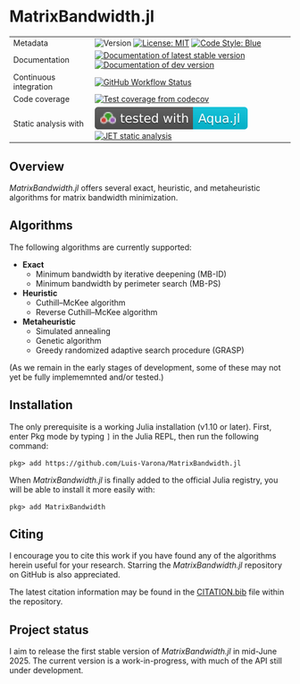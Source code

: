 # MatrixBandwidth.jl

<table>
  <tr>
    <td>Metadata</td>
    <td>
      <img src="https://img.shields.io/badge/version-v0.1.0--dev-pink.svg" alt="Version">
      <a href="https://opensource.org/licenses/MIT"><img src="https://img.shields.io/badge/License-MIT-A31F34.svg" alt="License: MIT"></a>
      <a href="https://github.com/JuliaDiff/BlueStyle"><img src="https://img.shields.io/badge/code%20style-blue-4495d1.svg" alt="Code Style: Blue"></a>
    </td>
  </tr>
  <tr>
    <td>Documentation</td>
    <td>
      <a href="https://luis-varona.github.io/MatrixBandwidth.jl/stable/"><img src="https://img.shields.io/badge/docs-stable-darkgreen.svg" alt="Documentation of latest stable version"></a>
      <a href="https://luis-varona.github.io/MatrixBandwidth.jl/dev/"><img src="https://img.shields.io/badge/docs-dev-rebeccapurple.svg" alt="Documentation of dev version"></a>
    </td>
  </tr>
  <tr>
    <td>Continuous integration</td>
    <td>
      <a href="https://github.com/Luis-Varona/MatrixBandwidth.jl/actions?query=workflow%3ACI+branch%3Amain"><img src="https://github.com/Luis-Varona/MatrixBandwidth.jl/actions/workflows/CI.yml/badge.svg" alt="GitHub Workflow Status"></a>
    </td>
  </tr>
  <tr>
    <td>Code coverage</td>
    <td>
      <a href="https://codecov.io/gh/Luis-Varona/MatrixBandwidth.jl"><img src="https://img.shields.io/codecov/c/gh/Luis-Varona/MatrixBandwidth.jl.svg?label=codecov" alt="Test coverage from codecov"></a>
    </td>
    </tr>
    <tr>
      <td>Static analysis with</td>
      <td>
        <a href="https://github.com/JuliaTesting/Aqua.jl"><img src="https://raw.githubusercontent.com/JuliaTesting/Aqua.jl/master/badge.svg" alt="Aqua QA"></a>
        <a href="https://github.com/aviatesk/JET.jl"><img src="https://img.shields.io/badge/%E2%9C%88%20tested%20with-JET.jl%EF%B8%8F-9cf.svg" alt="JET static analysis"></a>
      </td>
    </tr>
</table>

## Overview

*MatrixBandwidth.jl* offers several exact, heuristic, and metaheuristic algorithms for matrix bandwidth minimization.

## Algorithms

The following algorithms are currently supported:

- **Exact**
  - Minimum bandwidth by iterative deepening (MB-ID)
  - Minimum bandwidth by perimeter search (MB-PS)
- **Heuristic**
  - Cuthill&ndash;McKee algorithm
  - Reverse Cuthill&ndash;McKee algorithm
- **Metaheuristic**
  - Simulated annealing
  - Genetic algorithm
  - Greedy randomized adaptive search procedure (GRASP)

(As we remain in the early stages of development, some of these may not yet be fully
implememnted and/or tested.)

## Installation

The only prerequisite is a working Julia installation (v1.10 or later). First, enter Pkg mode by typing `]` in the Julia REPL, then run the following command:

```julia-repl
pkg> add https://github.com/Luis-Varona/MatrixBandwidth.jl
```

When *MatrixBandwidth.jl* is finally added to the official Julia registry, you will be able to install it more easily with:

```julia-repl
pkg> add MatrixBandwidth
```

## Citing

I encourage you to cite this work if you have found any of the algorithms herein useful for your research. Starring the *MatrixBandwidth.jl* repository on GitHub is also appreciated.

The latest citation information may be found in the [CITATION.bib](https://raw.githubusercontent.com/Luis-Varona/MatrixBandwidth.jl/main/CITATION.bib) file within the repository.

## Project status

I aim to release the first stable version of *MatrixBandwidth.jl* in mid-June 2025. The current version is a work-in-progress, with much of the API still under development.
